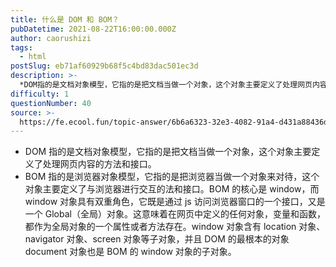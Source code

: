```yaml
---
title: 什么是 DOM 和 BOM？
pubDatetime: 2021-08-22T16:00:00.000Z
author: caorushizi
tags:
  - html
postSlug: eb71af60929b68f5c4bd83dac501ec3d
description: >-
  *DOM指的是文档对象模型，它指的是把文档当做一个对象，这个对象主要定义了处理网页内容的方法和接口。*BOM指的是浏览器对象模型，它指的是把浏览器当做一个对象来对待，这个对象主要定义了与浏览器进行交互
difficulty: 1
questionNumber: 40
source: >-
  https://fe.ecool.fun/topic-answer/6b6a6323-32e3-4082-91a4-d431a88436d9?orderBy=updateTime&order=desc&tagId=12
---
```


- DOM 指的是文档对象模型，它指的是把文档当做一个对象，这个对象主要定义了处理网页内容的方法和接口。
- BOM 指的是浏览器对象模型，它指的是把浏览器当做一个对象来对待，这个对象主要定义了与浏览器进行交互的法和接口。BOM 的核心是 window，而 window 对象具有双重角色，它既是通过 js 访问浏览器窗口的一个接口，又是一个 Global（全局）对象。这意味着在网页中定义的任何对象，变量和函数，都作为全局对象的一个属性或者方法存在。window 对象含有 location 对象、navigator 对象、screen 对象等子对象，并且 DOM 的最根本的对象 document 对象也是 BOM 的 window 对象的子对象。
